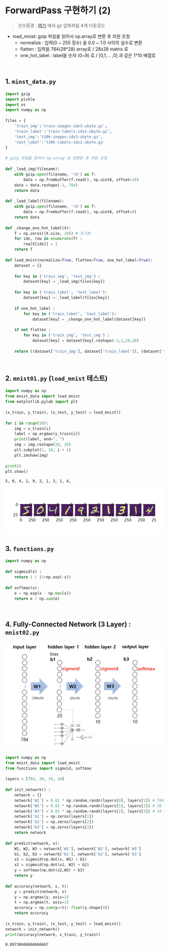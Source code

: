 # ForwardPass 구현하기 (2)

> 선수환경 : [여기](http://yann.lecun.com/exdb/mnist/) 에서 gz 압축파일 4개 다운로드

- load_mnist: gzip 파일을 읽어서 np.array로 변환 후 차원 조정
  - normalize : 입력(0 ~ 255 정수) 을 0.0 ~ 1.0 사이의 실수로 변환
  - flatten : 입력을 784(28*28) array로 / 28x28 matrix 로
  - one_hot_label : label을 숫자 (0~9) 로 / [0,1, .. ,0] 과 같은 1*10 배열로
 
 <br/>

## 1.  ```minst_data.py```

```python
import gzip
import pickle
import os
import numpy as np

files = {
    'train_img':'train-images-idx3-ubyte.gz',
    'train_label':'train-labels-idx1-ubyte.gz',
    'test_img':'t10k-images-idx3-ubyte.gz',
    'test_label':'t10k-labels-idx1-ubyte.gz'
}

# gzip 파일을 읽어서 np.array 로 변환한 후 차원 조정

def _load_img(filename):
    with gzip.open(filename, 'rb') as f:
        data = np.frombuffer(f.read(), np.uint8, offset=16)
    data = data.reshape(-1, 784)
    return data

def _load_label(filename):
    with gzip.open(filename, 'rb') as f:
        data = np.frombuffer(f.read(), np.uint8, offset=8)
    return data

def _change_one_hot_label(X):
    T = np.zeros((X.size, 10)) # 초기화
    for idx, row in enumerate(T) :
        row[X[idx]] = 1
    return T

def load_mnist(normalize=True, flatten=True, one_hot_label=True):
    dataset = {}

    for key in ('train_img', 'test_img') :
        dataset[key] = _load_img(files[key])

    for key in ('train_label', 'test_label'):
        dataset[key] = _load_label(files[key])

    if one_hot_label :
        for key in ('train_label', 'test_label'):
            dataset[key] = _change_one_hot_label(dataset[key])
        
    if not flatten :
        for key in ('train_img', 'test_img') :
            dataset[key] = dataset[key].reshape(-1,1,28,28)

    return ((dataset['train_img'], dataset['train_label']), (dataset['test_img'], dataset['test_label']))

```

<br/>

## 2. ```mnist01.py``` (```load_mnist``` 테스트)

```python
import numpy as np 
from mnist_data import load_mnist
from matplotlib.pylab import plt

(x_train, y_train), (x_test, y_test) = load_mnist()

for i in range(10):
    img = x_train[i]
    label = np.argmax(y_train[i])
    print(label, end=", ")
    img = img.reshape(28, 28)
    plt.subplot(1, 10, i + 1)
    plt.imshow(img)

print()
plt.show()
```

```profile
5, 0, 4, 1, 9, 2, 1, 3, 1, 4, 
```
<img src="./screenshot/04_nn3.png" width="600">

<br/>

## 3. ```functions.py```

```python
import numpy as np

def sigmoid(x) :
    return 1 / (1+np.exp(-x))

def softmax(x):
    e = np.exp(x - np.max(x))
    return e / np.sum(e)
```

<br/>

## 4. Fully-Connected Network (3 Layer) : ```mnist02.py```

<img src="./screenshot/05_mnist.png" width="600">


```python
import numpy as np
from mnist_data import load_mnist
from functions import sigmoid, softmax

layers = [784, 20, 10, 10]

def init_network() :
    network = {}
    network['W1'] = 0.01 * np.random.randn(layers[0], layers[1]) # 784 * 20
    network['W2'] = 0.01 * np.random.randn(layers[1], layers[2]) # 20 * 10
    network['W3'] = 0.01 * np.random.randn(layers[2], layers[3]) # 10 * 20
    network['b1'] = np.zeros(layers[1])
    network['b2'] = np.zeros(layers[2])
    network['b3'] = np.zeros(layers[3])
    return network

def predict(network, x):
    W1, W2, W3 = network['W1'], network['W2'], network['W3']
    b1, b2, b3 = network['b1'], network['b2'], network['b3']
    x1 = sigmoid(np.dot(x, W1) + b1)
    x2 = sigmoid(np.dot(x1, W2) + b2)
    y = softmax(np.dot(x2,W3) + b3)
    return y

def accuracy(network, x, t):
    y = predict(network, x) 
    y = np.argmax(y, axis=1)
    t = np.argmax(t, axis=1)
    accuracy = np.sum(y==t)/ float(y.shape[0])
    return accuracy

(x_train, y_train), (x_test, y_test) = load_mnist()
network = init_network()
print(accuracy(network, x_train, y_train))
```
```profile
0.09736666666666667
```


